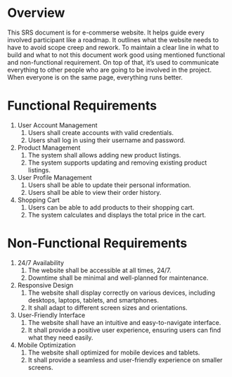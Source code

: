 # Overview
This SRS document is for e-commerse website. It helps guide every involved participant like a roadmap. It outlines what the website needs to have to avoid scope creep and rework. To maintain a clear line in what to build and what to not this document work good using mentioned functional and non-functional requirement. On top of that, it’s used to communicate everything to other people who are going to be involved in the project. When everyone is on the same page, everything runs better.

# Functional Requirements

1. User Account Management
    1. Users shall create accounts with valid credentials.
    2. Users shall log in using their username and password.
2. Product Management
    1. The system shall allows adding new product listings. 
    2. The system supports updating and removing existing product listings.
3. User Profile Management
    1. Users shall be able to update their personal information.
    2. Users shall be able to view their order history.
4. Shopping Cart
    1. Users can be able to add products to their shopping cart.
    2. The system calculates and displays the total price in the cart.

# Non-Functional Requirements
1. 24/7 Availability
   1. The website shall be accessible at all times, 24/7.
   2. Downtime shall be minimal and well-planned for maintenance.
2. Responsive Design
   1. The website shall display correctly on various devices, including desktops, laptops, tablets, and smartphones. 
   2. It shall adapt to different screen sizes and orientations.
3. User-Friendly Interface
   1. The website shall have an intuitive and easy-to-navigate interface. 
   2. It shall provide a positive user experience, ensuring users can find what they need easily.
4. Mobile Optimization 
   1. The website shall optimized for mobile devices and tablets. 
   2. It shall provide a seamless and user-friendly experience on smaller screens.
